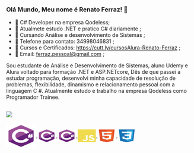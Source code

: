 ### Olá Mundo, Meu nome é Renato Ferraz! 👋

- 💎 C# Developer na empresa Qodeless;
- 💎 Atualmete estudo .NET e pratico C# diariamente ;
- 💎 Cursando Análise e desenvolvimento de Sistemas ;
- 💎 Telefone para contato: 34998046831 ;
- 💎 Cursos e Certificados:   https://cutt.ly/cursosAlura-Renato-Ferraz ;
- 💎 Email: ferraz.pessoal@gmail.com ;


  
Sou estudante de Análise e Desenvolvimento de Sistemas, aluno Udemy e Alura voltado para formação .NET e ASP.NETcore, Dês de que passei a estudar programação, desenvolvi minha capacidade de resolução de problemas, flexibilidade, dinamismo e relacionamento pessoal com a linguagem C #. Atualmente estudo e trabalho na empresa Qodeless como Programador Trainee.
##

<img src="https://activity-graph.herokuapp.com/graph?username=renatoFerraz-git&theme=react-dark&bg_color=20232a&hide_border=true"/>




<div style="display: inline_block"><br>
  <a href="https://cursos.alura.com.br/user/renatoferraz">
  <img align="center" alt="Ferraz-Csharp" height="60" width="80" src="https://raw.githubusercontent.com/devicons/devicon/master/icons/csharp/csharp-original.svg">
  <img align="center" alt="Ferraz-Csharp" height="35" width="50" src="https://raw.githubusercontent.com/devicons/devicon/master/icons/csharp/csharp-original.svg">
  <img align="center" alt="Ferraz-Csharp" height="35" width="50" src="https://raw.githubusercontent.com/devicons/devicon/master/icons/csharp/csharp-original.svg">    
  <img align="center" alt="Ferraz-Js" height="35" width="50" src="https://raw.githubusercontent.com/devicons/devicon/master/icons/javascript/javascript-plain.svg">
  <img align="center" alt="Ferraz-HTML" height="35" width="50" src="https://raw.githubusercontent.com/devicons/devicon/master/icons/html5/html5-original.svg">
  <img align="center" alt="Ferraz-CSS" height="35" width="50" src="https://raw.githubusercontent.com/devicons/devicon/master/icons/css3/css3-original.svg">   
  
  
</div>

##
 
  


  

  
  





